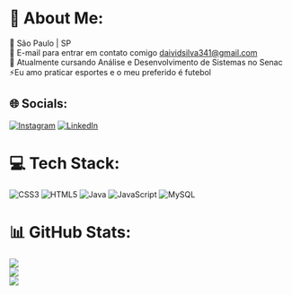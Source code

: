 # 💫 About Me:
📍 São Paulo | SP<br>📧 E-mail para entrar em contato comigo daividsilva341@gmail.com<br>🏫 Atualmente cursando Análise e Desenvolvimento de Sistemas no Senac<br>⚡Eu amo praticar esportes e o meu preferido é futebol<br>


## 🌐 Socials:
[![Instagram](https://img.shields.io/badge/Instagram-%23E4405F.svg?logo=Instagram&logoColor=white)](https://instagram.com/deivid_silva43) [![LinkedIn](https://img.shields.io/badge/LinkedIn-%230077B5.svg?logo=linkedin&logoColor=white)](https://linkedin.com/in/linkedin.com/in/deivid-souza-silva-a03815260) 

# 💻 Tech Stack:
![CSS3](https://img.shields.io/badge/css3-%231572B6.svg?style=for-the-badge&logo=css3&logoColor=white) ![HTML5](https://img.shields.io/badge/html5-%23E34F26.svg?style=for-the-badge&logo=html5&logoColor=white) ![Java](https://img.shields.io/badge/java-%23ED8B00.svg?style=for-the-badge&logo=java&logoColor=white) ![JavaScript](https://img.shields.io/badge/javascript-%23323330.svg?style=for-the-badge&logo=javascript&logoColor=%23F7DF1E) ![MySQL](https://img.shields.io/badge/mysql-%2300f.svg?style=for-the-badge&logo=mysql&logoColor=white)
# 📊 GitHub Stats:
![](https://github-readme-stats.vercel.app/api?username=Deivid7Silva3&theme=highcontrast&hide_border=false&include_all_commits=false&count_private=false)<br/>
![](https://github-readme-streak-stats.herokuapp.com/?user=Deivid7Silva3&theme=highcontrast&hide_border=false)<br/>
![](https://github-readme-stats.vercel.app/api/top-langs/?username=Deivid7Silva3&theme=highcontrast&hide_border=false&include_all_commits=false&count_private=false&layout=compact)

<!-- Proudly created with GPRM ( https://gprm.itsvg.in ) -->

